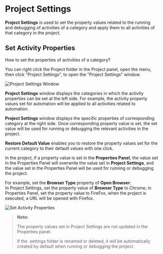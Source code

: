 # Project Settings

**Project Settings** is used to set the property values related to the running and debugging of activities of a category and apply them to all activities of that category in the project.

## Set Activity Properties

How to set the properties of activities of a category?

You can right click the Project folder in the Project panel, open the menu, then click "Project Settings", to open the "Project Settings" window.

![Project Settings Window](https://docimages.blob.core.chinacloudapi.cn/images/EnglishDocumentImage/projectsetting20210428.png)

**Project Settings** window displays the categories in which the activity properties can be set at the left side. For example, the activity property values set for automation will be applied to all activities related to automation.

**Project Settings** window displays the specific properties of corresponding category at the right side. Once corresponding property value is set, the set value will be used for running or debugging the relevant activities in the project.

**Restore Default Value** enables you to restore the property values set for the current category to their default values with one click.

In the project, if a property value is set in the **Properties Panel**, the value set in the Properties Panel will overwrite the value set in **Project Settings**, and the value set in the Properties Panel will be used for running or debugging the project.

For example, set the **Browser Type** property of **Open Browser**: </br> In Project Settings, set the property value of **Browser Type** to Chrome; in Properties Panel, set the property value to FireFox, when the project is executed, a URL will be opened with Firefox.

![Set Activity Properties](https://docimages.blob.core.chinacloudapi.cn/images/EnglishDocumentImage/settingvalue20210428.png)

> **Note:**
> 
> The property values set in Project Settings are not updated in the Properties panel.
> 
> If the .settings folder is renamed or deleted, it will be automatically created by default when running or debugging the project.